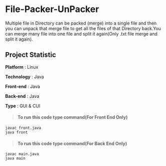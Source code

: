 # File-Packer-UnPacker

Multiple file in Directory can be packed (merge) into a single file and then you can unpack that merge file to get all the files of that Directory back.You can merge many file into one file and split it again(Only .txt file merge and split it again).</br>


## Project Statistic

**Platform** : Linux

**Technology** : Java

**Front-end** : Java

**Back-end** : Java

**Type** : GUI & CUI  


>#### To run this code type command(For Front End Only)
  
  	javac front.java
  	java front
  	

>#### To run this code type command(For Back End Only)  	

	javac main.java
	java main
 
  	
